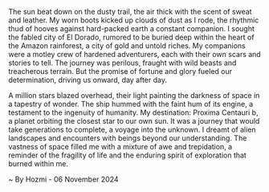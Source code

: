 
The sun beat down on the dusty trail, the air thick with the scent of sweat and leather. My worn boots kicked up clouds of dust as I rode, the rhythmic thud of hooves against hard-packed earth a constant companion.  I sought the fabled city of El Dorado, rumored to be buried deep within the heart of the Amazon rainforest, a city of gold and untold riches. My companions were a motley crew of hardened adventurers, each with their own scars and stories to tell. The journey was perilous, fraught with wild beasts and treacherous terrain. But the promise of fortune and glory fueled our determination, driving us onward, day after day.

A million stars blazed overhead, their light painting the darkness of space in a tapestry of wonder.  The ship hummed with the faint hum of its engine, a testament to the ingenuity of humanity. My destination: Proxima Centauri b, a planet orbiting the closest star to our own sun. It was a journey that would take generations to complete, a voyage into the unknown. I dreamt of alien landscapes and encounters with beings beyond our understanding.  The vastness of space filled me with a mixture of awe and trepidation, a reminder of the fragility of life and the enduring spirit of exploration that burned within me. 

~ By Hozmi - 06 November 2024
